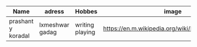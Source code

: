 |Name|adress|Hobbes|image|
|----|------|------|-----|
|prashant y koradal|lxmeshwar gadag| writing playing|https://en.m.wikipedia.org/wiki/File:Cars_2006.jpg
